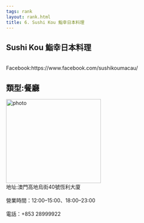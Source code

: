 ```yaml
---
tags: rank
layout: rank.html
title: 6. Sushi Kou 鮨幸日本料理
---
```



<h2>Sushi Kou 鮨幸日本料理</h2>
<br>Facebook:https://www.facebook.com/sushikoumacau/</br>
<h2>類型:餐廳</h2>

<img src="https://user-images.githubusercontent.com/70761288/106685262-046b2d80-6603-11eb-9bbd-b6730bcbab4f.jpg" alt="photo" width="260" height="230">
<br>地址:澳門高地烏街40號恆利大廈</br>
<br>營業時間：12:00–15:00、18:00–23:00 </br>
<br>電話：+853 28999922</br>

